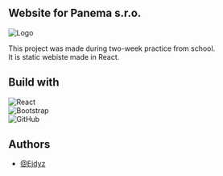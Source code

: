 ## Website for Panema s.r.o.
![Logo](https://panema.ejdy.cz/images/logo.png)

This project was made during two-week practice from school.\
It is static webiste made in React.

## Build with
 ![React](https://img.shields.io/badge/React-20232A?style=for-the-badge&logo=react&logoColor=61DAFB)\
 ![Bootstrap](https://img.shields.io/badge/bootstrap-%238511FA.svg?style=for-the-badge&logo=bootstrap&logoColor=white)\
 ![GitHub](https://img.shields.io/badge/github-%23121011.svg?style=for-the-badge&logo=github&logoColor=white)
## Authors

- [@Ejdyz](https://www.github.com/Ejdyz)
